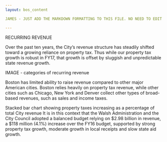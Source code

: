 ```yaml
---
layout: bos_content

JAMES - JUST ADD THE MARKDOWN FORMATTING TO THIS FILE. NO NEED TO EDIT YET. SAVED FOR LATER IN THE WEEK AFTER I CAN GET TO A MORE STRUCTURAL EDIT.

---
```

RECURRING REVENUE

Over the past ten years, the City’s revenue structure has steadily shifted toward a growing reliance on property tax. Thus while our property tax growth is robust in FY17, that growth is offset by sluggish and unpredictable state revenue growth.

IMAGE - categories of recurring revenue


Boston has limited ability to raise revenue compared to other major American cities. Boston relies heavily on property tax revenue, while other cities such as Chicago, New York and Denver collect other types of broad-based revenues, such as sales and income taxes.

Stacked bar chart showing property taxes increasing as a percentage of total City revenue
It is in this context that the Walsh Administration and the City Council adopted a balanced budget relying on $2.98 billion in revenue, a $118 million (4.1%) increase over the FY16 budget, supported by strong property tax growth, moderate growth in local receipts and slow state aid growth.
